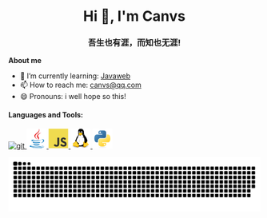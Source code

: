 <h1 align="center">Hi 👋, I'm Canvs</h1>

<!--<h3 align="center">"Seeing the vicissitudes of life in the paper full of absurdity / You must know how to applaud"</h3>-->
<h3 align="center">吾生也有涯，而知也无涯!</h3>

**About me**
- 🌱 I’m currently learning: [Javaweb](https://github.com/canvss/Javaweb)
- 📫 How to reach me: canvs@qq.com
- 😄 Pronouns: i well hope so this!
<h4 align="left">Languages and Tools:</h4>
<p align="left"> <a href="https://git-scm.com/" target="_blank"> <img src="https://www.vectorlogo.zone/logos/git-scm/git-scm-icon.svg" alt="git" width="40" height="40"/> </a> <a href="https://www.java.com" target="_blank"> <img src="https://raw.githubusercontent.com/devicons/devicon/master/icons/java/java-original.svg" alt="java" width="40" height="40"/> </a> <a href="https://developer.mozilla.org/en-US/docs/Web/JavaScript" target="_blank"> <img src="https://raw.githubusercontent.com/devicons/devicon/master/icons/javascript/javascript-original.svg" alt="javascript" width="40" height="40"/> </a> <a href="https://www.linux.org/" target="_blank"> <img src="https://raw.githubusercontent.com/devicons/devicon/master/icons/linux/linux-original.svg" alt="linux" width="40" height="40"/> </a> <a href="https://www.python.org" target="_blank"> <img src="https://raw.githubusercontent.com/devicons/devicon/master/icons/python/python-original.svg" alt="python" width="40" height="40"/> </a> </p>
<picture>
  <source media="(prefers-color-scheme: dark)" srcset="https://raw.githubusercontent.com/canvss/canvss/output/github-contribution-grid-snake-dark.svg">
  <source media="(prefers-color-scheme: light)" srcset="https://raw.githubusercontent.com/canvss/canvss/output/github-contribution-grid-snake.svg">
  <img alt="github contribution grid snake animation" src="https://raw.githubusercontent.com/canvss/canvss/output/github-contribution-grid-snake.svg">
</picture>


<!--


**Github**

<img src = "https://github-profile-summary-cards.vercel.app/api/cards/profile-details?username=canvss&theme=monokai">

![SVG Banners](https://svg-banners.vercel.app/api?type=origin&text1=Welcom💖&text2=%20Open%20Source&width=1050&height=300)

![info](https://github-readme-stats.vercel.app/api?username=canvss&show_icons=true&count_private=true&hide=prs&theme=monokai) 

[![Top Langs](https://github-readme-stats.vercel.app/api/top-langs/?username=canvss&theme=monokai&layout=compact)](https://github.com/canvss)
![](https://activity-graph.herokuapp.com/graph?username=epover&theme=dracula)

**epover/epover** is a ✨ _special_ ✨ repository because its `README.md` (this file) appears on your GitHub profile.

Here are some ideas to get you started:

- 🔭 I’m currently working on ...
- 🌱 I’m currently learning ...
- 👯 I’m looking to collaborate on ...
- 🤔 I’m looking for help with ...
- 💬 Ask me about ...
- 📫 How to reach me: ...
- 😄 Pronouns: ...
- ⚡ Fun fact: ...
-->
